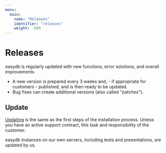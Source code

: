 ```yaml
---
menu:
  main:
    name: "Releases"
    identifier: "releases"
    weight: -980
---
```

# Releases

easydb is regularly updated with new functions, error solutions, and overall improvements

* A new version is prepared every 3 weeks and, - if appropriate for customers - published, and is then ready to be updated.
* Bug fixes can create additional versions (also called "patches").

## Update

[Updating](../sysadmin/operations/#update) is the same as the first steps of the installation process. Unless you have an active support contract, this task and responsibility of the customer.

easydb instances on our own servers, including tests and presentations, are updated by us.

